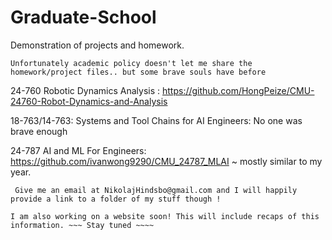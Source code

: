 # Graduate-School
Demonstration of projects and homework. 

` Unfortunately academic policy doesn't let me share the homework/project files.. but some brave souls have before `

24-760 Robotic Dynamics Analysis : https://github.com/HongPeize/CMU-24760-Robot-Dynamics-and-Analysis

18-763/14-763: Systems and Tool Chains for AI Engineers: No one was brave enough

24-787 AI and ML For Engineers: https://github.com/ivanwong9290/CMU_24787_MLAI ~ mostly similar to my year.

` Give me an email at NikolajHindsbo@gmail.com and I will happily provide a link to a folder of my stuff though !`

` I am also working on a website soon! This will include recaps of this information. ~~~ Stay tuned ~~~~ `
